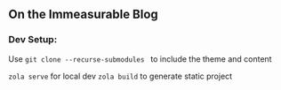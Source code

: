 ## On the Immeasurable Blog

### Dev Setup:

Use `git clone --recurse-submodules ` to include the theme and content

`zola serve` for local dev
`zola build` to generate static project